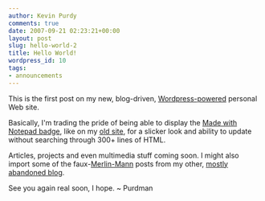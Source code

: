 ```yaml
---
author: Kevin Purdy
comments: true
date: 2007-09-21 02:23:21+00:00
layout: post
slug: hello-world-2
title: Hello World!
wordpress_id: 10
tags:
- announcements
---
```


This is the first post on my new, blog-driven, [Wordpress-powered](http://www.wordpress.org) personal Web site.

Basically, I'm trading the pride of being able to display the [Made with Notepad badge](http://www.thepurdman.com/old_site/images/notepad.gif), like on my [old site](http://www.thepurdman.com/old_site/), for a slicker look and ability to update without searching through 300+ lines of HTML.

Articles, projects and even multimedia stuff coming soon. I might also import some of the faux-[Merlin-Mann](http://www.5ives.com) posts from my other, [mostly abandoned blog](http://therevan.blogspot.com).

See you again real soon, I hope.
~ Purdman
